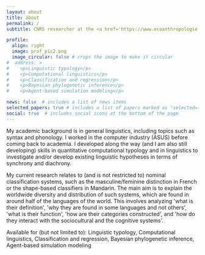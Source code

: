 ```yaml
---
layout: about
title: about
permalink: /
subtitle: CNRS researcher at the <a href='https://www.ecoanthropologie.fr/fr/annuaire/allassonniere-tang-marc-9269'>Ecological Anthropology lab (UMR 7206), National Museum of Natural History</a> in Paris. Also associated with the <a href='http://www.ddl.cnrs.fr/Annuaires/Index.asp?Langue=FR&Page=Marc%20TANG'>Dynamics of Language lab (UMR 5596), Lumière Lyon 2 University </a> in Lyon.

profile:
  align: right
  image: prof_pic2.png
  image_circular: false # crops the image to make it circular
#  address: >
#    <p>Linguistic typology</p>
#    <p>Computational linguistics</p>
#    <p>Classification and regression</p>
#    <p>Bayesian phylogenetic inference</p>
#    <p>Agent-based simulation modeling</p>

news: false  # includes a list of news items
selected_papers: true # includes a list of papers marked as "selected={true}"
social: true  # includes social icons at the bottom of the page
---
```


My academic background is in general linguistics, including topics such as syntax and phonology. I worked in the computer industry (ASUS) before coming back to academia. I developed along the way (and I am also still developing) skills in quantitative computational typology and in linguistics to investigate and/or develop existing linguistic hypotheses in terms of synchrony and diachrony. 

My current research relates to (and is not restricted to) nominal classification systems, such as the masculine/feminine distinction in French or the shape-based classifiers in Mandarin. The main aim is to explain the worldwide diversity and distribution of such systems, which are found in around half of the languages of the world. This involves analyzing 'what is their definition', 'why they are found in some languages and not others', 'what is their function', 'how are their categories constructed', and 'how do they interact with the sociocultural and the cognitive systems'.

Available for (but not limited to): Linguistic typology, Computational linguistics, Classification and regression, Bayesian phylogenetic inference, Agent-based simulation modeling
